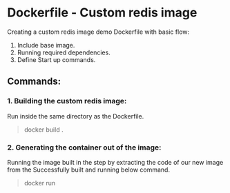 # Dockerfile - Custom redis image

Creating a custom redis image demo Dockerfile with basic flow:

1. Include base image.
2. Running required dependencies.
3. Define Start up commands.

## Commands:

### 1. Building the custom redis image:
Run inside the same directory as the Dockerfile.
> docker build .

### 2. Generating the container out of the image:
Running the image built in the step by extracting the code of our new image from the Successfully built <image-code> and running below command.
> docker run <image-code>
